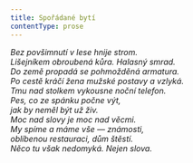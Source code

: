 ```yaml
---
title: Spořádané bytí
contentType: prose
---
```


<section>

_Bez povšimnutí v lese hnije strom.  
Lišejníkem obroubená kůra. Halasný smrad.  
Do země propadá se pohmožděná armatura.  
Po cestě kráčí žena mužské postavy a vzlyká.  
Tmu nad stolkem vykousne noční telefon.  
Pes, co ze spánku počne výt,  
jak by neměl být už živ.  
Moc nad slovy je moc nad věcmi.  
My spíme a máme vše — známosti,  
oblíbenou restauraci, dům štěstí.  
Něco tu však nedomyká. Nejen slova._

</section>
